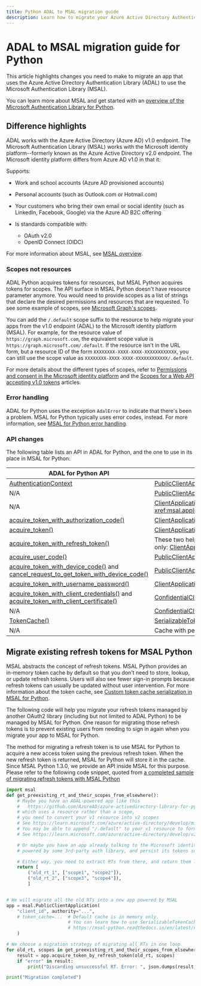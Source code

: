 ```yaml
---
title: Python ADAL to MSAL migration guide
description: Learn how to migrate your Azure Active Directory Authentication Library (ADAL) Python app to the Microsoft Authentication Library (MSAL) for Python.
---
```


# ADAL to MSAL migration guide for Python

This article highlights changes you need to make to migrate an app that uses the Azure Active Directory Authentication Library (ADAL) to use the Microsoft Authentication Library (MSAL).

You can learn more about MSAL and get started with an [overview of the Microsoft Authentication Library for Python](../index.md).

## Difference highlights

ADAL works with the Azure Active Directory (Azure AD) v1.0 endpoint. The Microsoft Authentication Library (MSAL) works with the Microsoft identity platform--formerly known as the Azure Active Directory v2.0 endpoint. The Microsoft identity platform differs from Azure AD v1.0 in that it:

Supports:

- Work and school accounts (Azure AD provisioned accounts)
- Personal accounts (such as Outlook.com or Hotmail.com)
- Your customers who bring their own email or social identity (such as LinkedIn, Facebook, Google) via the Azure AD B2C offering

- Is standards compatible with:
  - OAuth v2.0
  - OpenID Connect (OIDC)

For more information about MSAL, see [MSAL overview](../index.md).

### Scopes not resources

ADAL Python acquires tokens for resources, but MSAL Python acquires tokens for scopes. The API surface in MSAL Python doesn't have resource parameter anymore. You would need to provide scopes as a list of strings that declare the desired permissions and resources that are requested. To see some example of scopes, see [Microsoft Graph's scopes](/graph/permissions-reference).

You can add the `/.default` scope suffix to the resource to help migrate your apps from the v1.0 endpoint (ADAL) to the Microsoft identity platform (MSAL). For example, for the resource value of `https://graph.microsoft.com`, the equivalent scope value is `https://graph.microsoft.com/.default`. If the resource isn't in the URL form, but a resource ID of the form `XXXXXXXX-XXXX-XXXX-XXXXXXXXXXXX`, you can still use the scope value as `XXXXXXXX-XXXX-XXXX-XXXXXXXXXXXX/.default`.

For more details about the different types of scopes, refer to [Permissions and consent in the Microsoft identity platform](/azure/active-directory/develop/permissions-consent-overview) and the [Scopes for a Web API accepting v1.0 tokens](/azure/active-directory/develop/msal-v1-app-scopes) articles.

### Error handling

ADAL for Python uses the exception `AdalError` to indicate that there's been a problem. MSAL for Python typically uses error codes, instead. For more information, see [MSAL for Python error handling](msal-error-handling-python.md).

### API changes

The following table lists an API in ADAL for Python, and the one to use in its place in MSAL for Python:

| ADAL for Python API | MSAL for Python API |
| ------------------- | ------------------- |
| [AuthenticationContext](https://adal-python.readthedocs.io/en/latest/#adal.AuthenticationContext)                                                                                                                                                                                                                       | [PublicClientApplication](/python/api/msal/msal.application.publicclientapplication) or [ConfidentialClientApplication](/python/api/msal/msal.application.confidentialclientapplication)                                                                                                                                                                                                                                    |
| N/A                                                                                                                                                                                                                                                                                                                     | [PublicClientApplication.acquire_token_interactive()](/python/api/msal/msal.application.publicclientapplication#msal-application-publicclientapplication-acquire-token-interactive)                                                                                                                                                                                                                                                                                                                     |
| N/A                                                                                                                                                                                                                                                                                                                     | [ClientApplication.initiate_auth_code_flow()](/python/api/msal/msal.application.clientapplication#msal-application-clientapplication-initiate-auth-code-flow) <xref:msal.application.ClientApplication.initiate_auth_code_flow()>                                                                                                                                                                                                                                                                                                            |
| [acquire_token_with_authorization_code()](https://adal-python.readthedocs.io/en/latest/#adal.AuthenticationContext.acquire_token_with_authorization_code)                                                                                                                                                               | [ClientApplication.acquire_token_by_auth_code_flow()](/python/api/msal/msal.application.clientapplication#msal-application-clientapplication-acquire-token-by-auth-code-flow)                                                                                                                                                                                                                                                                                             |
| [acquire_token()](https://adal-python.readthedocs.io/en/latest/#adal.AuthenticationContext.acquire_token)                                                                                                                                                                                                               | [ClientApplication.acquire_token_silent()](/python/api/msal/msal.application.clientapplication#msal-application-clientapplication-acquire-token-silent)                                                                                                                                                            |
| [acquire_token_with_refresh_token()](https://adal-python.readthedocs.io/en/latest/#adal.AuthenticationContext.acquire_token_with_refresh_token)                                                                                                                                                                         | These two helpers are intended to be used during [migration](#migrate-existing-refresh-tokens-for-msal-python) only: [ClientApplication.acquire_token_by_refresh_token()](/python/api/msal/msal.application.clientapplication#msal-application-clientapplication-acquire-token-by-refresh-token) |
| [acquire_user_code()](https://adal-python.readthedocs.io/en/latest/#adal.AuthenticationContext.acquire_user_code)                                                                                                                                                                                                       | [PublicClientApplication.initiate_device_flow()](/python/api/msal/msal.application.publicclientapplication#msal-application-publicclientapplication-initiate-device-flow)                                                                                                                                                                                                                                                                                                                                                       |
| [acquire_token_with_device_code()](https://adal-python.readthedocs.io/en/latest/#adal.AuthenticationContext.acquire_token_with_device_code) and [cancel_request_to_get_token_with_device_code()](https://adal-python.readthedocs.io/en/latest/#adal.AuthenticationContext.cancel_request_to_get_token_with_device_code) | [PublicClientApplication.acquire_token_by_device_flow()](/python/api/msal/msal.application.publicclientapplication#msal-application-publicclientapplication-acquire-token-by-device-flow)                                                                                                                                                                                                                                                                                                                                       |
| [acquire_token_with_username_password()](https://adal-python.readthedocs.io/en/latest/#adal.AuthenticationContext.acquire_token_with_username_password)                                                                                                                                                                 | [ClientApplication.acquire_token_by_username_password()](/python/api/msal/msal.application.clientapplication#msal-application-clientapplication-acquire-token-by-username-password)                                                                                                                                                                                                                                                                                                                           |
| [acquire_token_with_client_credentials()](https://adal-python.readthedocs.io/en/latest/#adal.AuthenticationContext.acquire_token_with_client_credentials) and [acquire_token_with_client_certificate()](https://adal-python.readthedocs.io/en/latest/#adal.AuthenticationContext.acquire_token_with_client_certificate) | [ConfidentialClientApplication.acquire_token_for_client()](/python/api/msal/msal.application.confidentialclientapplication#msal-application-confidentialclientapplication-acquire-token-for-client)                                                                                                                                                                                                                                                                                                                                         |
| N/A                                                                                                                                                                                                                                                                                                                     | [ConfidentialClientApplication.acquire_token_on_behalf_of()](/python/api/msal/msal.application.confidentialclientapplication#msal-application-confidentialclientapplication-acquire-token-on-behalf-of)                                                                                                                                                                                                                                                                                                                                     |
| [TokenCache()](https://adal-python.readthedocs.io/en/latest/#adal.TokenCache)                                                                                                                                                                                                                                           | [SerializableTokenCache()](/python/api/msal/msal.token_cache.serializabletokencache)                                                                                                                                                                                                                                                                                                                                                                           |
| N/A                                                                                                                                                                                                                                                                                                                     | Cache with persistence, available from [MSAL Extensions](https://github.com/marstr/original-microsoft-authentication-extensions-for-python)                                                                                                                                                                                                                                                                                                                                     |

## Migrate existing refresh tokens for MSAL Python

MSAL abstracts the concept of refresh tokens. MSAL Python provides an in-memory token cache by default so that you don't need to store, lookup, or update refresh tokens. Users will also see fewer sign-in prompts because refresh tokens can usually be updated without user intervention. For more information about the token cache, see [Custom token cache serialization in MSAL for Python](msal-python-token-cache-serialization.md).

The following code will help you migrate your refresh tokens managed by another OAuth2 library (including but not limited to ADAL Python) to be managed by MSAL for Python. One reason for migrating those refresh tokens is to prevent existing users from needing to sign in again when you migrate your app to MSAL for Python.

The method for migrating a refresh token is to use MSAL for Python to acquire a new access token using the previous refresh token. When the new refresh token is returned, MSAL for Python will store it in the cache.
Since MSAL Python 1.3.0, we provide an API inside MSAL for this purpose.
Please refer to the following code snippet, quoted from
[a completed sample of migrating refresh tokens with MSAL Python](https://github.com/AzureAD/microsoft-authentication-library-for-python/blob/1.3.0/sample/migrate_rt.py#L28-L67)

```python
import msal
def get_preexisting_rt_and_their_scopes_from_elsewhere():
    # Maybe you have an ADAL-powered app like this
    #   https://github.com/AzureAD/azure-activedirectory-library-for-python/blob/1.2.3/sample/device_code_sample.py#L72
    # which uses a resource rather than a scope,
    # you need to convert your v1 resource into v2 scopes
    # See https://learn.microsoft.com/azure/active-directory/develop/migrate-python-adal-msal#scopes-not-resources
    # You may be able to append "/.default" to your v1 resource to form a scope
    # See https://learn.microsoft.com/azure/active-directory/develop/v2-permissions-and-consent#the-default-scope

    # Or maybe you have an app already talking to the Microsoft identity platform,
    # powered by some 3rd-party auth library, and persist its tokens somehow.

    # Either way, you need to extract RTs from there, and return them like this.
    return [
        ("old_rt_1", ["scope1", "scope2"]),
        ("old_rt_2", ["scope3", "scope4"]),
        ]


# We will migrate all the old RTs into a new app powered by MSAL
app = msal.PublicClientApplication(
    "client_id", authority="...",
    # token_cache=...  # Default cache is in memory only.
                       # You can learn how to use SerializableTokenCache from
                       # https://msal-python.readthedocs.io/en/latest/#msal.SerializableTokenCache
    )

# We choose a migration strategy of migrating all RTs in one loop
for old_rt, scopes in get_preexisting_rt_and_their_scopes_from_elsewhere():
    result = app.acquire_token_by_refresh_token(old_rt, scopes)
    if "error" in result:
        print("Discarding unsuccessful RT. Error: ", json.dumps(result, indent=2))

print("Migration completed")
```